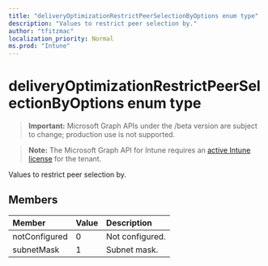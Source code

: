 ```yaml
---
title: "deliveryOptimizationRestrictPeerSelectionByOptions enum type"
description: "Values to restrict peer selection by."
author: "tfitzmac"
localization_priority: Normal
ms.prod: "Intune"
---
```


# deliveryOptimizationRestrictPeerSelectionByOptions enum type

> **Important:** Microsoft Graph APIs under the /beta version are subject to change; production use is not supported.

> **Note:** The Microsoft Graph API for Intune requires an [active Intune license](https://go.microsoft.com/fwlink/?linkid=839381) for the tenant.

Values to restrict peer selection by.

## Members
|Member|Value|Description|
|:---|:---|:---|
|notConfigured|0|Not configured.|
|subnetMask|1|Subnet mask.|




